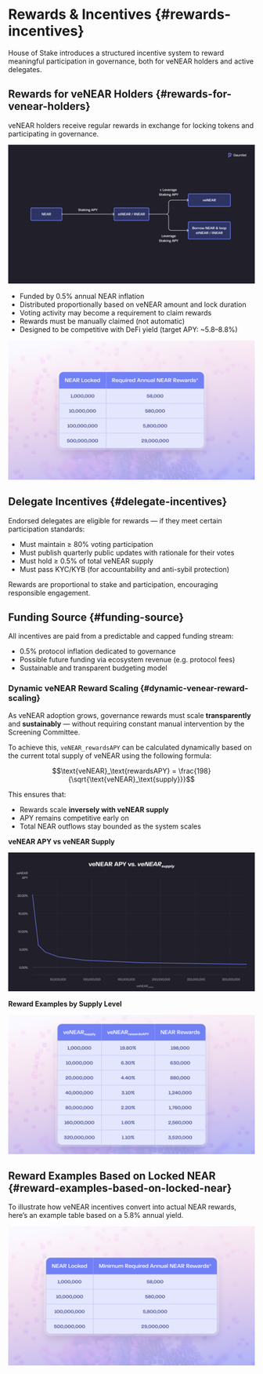 # Rewards & Incentives {#rewards-incentives}

House of Stake introduces a structured incentive system to reward meaningful participation in governance, both for veNEAR holders and active delegates.

## Rewards for veNEAR Holders {#rewards-for-venear-holders}

veNEAR holders receive regular rewards in exchange for locking tokens and participating in governance.

![Alternative Opportunites Available for veNEAR Holders](assets/venear-holders.png)

- Funded by 0.5% annual NEAR inflation
- Distributed proportionally based on veNEAR amount and lock duration
- Voting activity may become a requirement to claim rewards
- Rewards must be manually claimed (not automatic)
- Designed to be competitive with DeFi yield (target APY: ~5.8–8.8%)

![Expected Rewards Expenditure when veNEAR scales](assets/venear-rewards.png)

## Delegate Incentives {#delegate-incentives}

Endorsed delegates are eligible for rewards — if they meet certain participation standards:

- Must maintain ≥ 80% voting participation
- Must publish quarterly public updates with rationale for their votes
- Must hold ≥ 0.5% of total veNEAR supply
- Must pass KYC/KYB (for accountability and anti-sybil protection)

Rewards are proportional to stake and participation, encouraging responsible engagement.

## Funding Source {#funding-source}

All incentives are paid from a predictable and capped funding stream:

- 0.5% protocol inflation dedicated to governance
- Possible future funding via ecosystem revenue (e.g. protocol fees)
- Sustainable and transparent budgeting model

### Dynamic veNEAR Reward Scaling {#dynamic-venear-reward-scaling}

As veNEAR adoption grows, governance rewards must scale **transparently** and **sustainably** — without requiring constant manual intervention by the Screening Committee.

To achieve this, `veNEAR_rewardsAPY` can be calculated dynamically based on the current total supply of veNEAR using the following formula:

```math
\text{veNEAR}_\text{rewardsAPY} = \frac{198}{\sqrt{\text{veNEAR}_\text{supply}}}
```

This ensures that:

- Rewards scale **inversely with veNEAR supply**
- APY remains competitive early on
- Total NEAR outflows stay bounded as the system scales

**veNEAR APY vs veNEAR Supply**

![Determining APY by veNEAR Supply 1](assets/venear-apy-vs-supply.png)

**Reward Examples by Supply Level**

![Determining APY by veNEAR Supply 2](assets/venear-apy.png)

## Reward Examples Based on Locked NEAR {#reward-examples-based-on-locked-near}

To illustrate how veNEAR incentives convert into actual NEAR rewards, here’s an example table based on a 5.8% annual yield.

![Rewards](assets/rewards-5.png)
